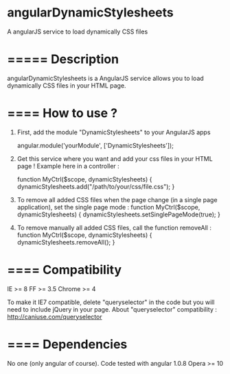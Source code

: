 angularDynamicStylesheets
=========================

A angularJS service to load dynamically CSS files

=====
Description
====
angularDynamicStylesheets is a AngularJS service allows you to load dynamically CSS files in your HTML page.

====
How to use ?
====

1. First, add the module "DynamicStylesheets" to your AngularJS apps

     angular.module('yourModule', ['DynamicStylesheets']);


2. Get this service where you want and add your css files in your HTML page ! Example here in a controller :

     function MyCtrl($scope, dynamicStylesheets)
     {
         dynamicStylesheets.add("/path/to/your/css/file.css");
     }

3. To remove all added CSS files when the page change (in a single page application), set the single page mode :
     function MyCtrl($scope, dynamicStylesheets)
     {
         dynamicStylesheets.setSinglePageMode(true);
     }

4. To remove manually all added CSS files, call the function removeAll :
     function MyCtrl($scope, dynamicStylesheets)
     {
         dynamicStylesheets.removeAll();
     }

====
Compatibility
====
IE >= 8
FF >= 3.5
Chrome >= 4

To make it IE7 compatible, delete "queryselector" in the code but you will need to include jQuery in your page.
About "queryselector" compatibility : http://caniuse.com/queryselector

====
Dependencies
====
No one (only angular of course).
Code tested with angular 1.0.8
Opera >= 10
